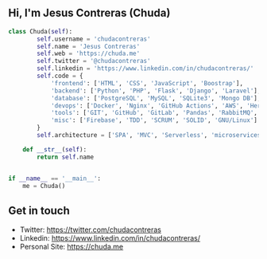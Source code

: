 <!--### Hi there 👋

<!--
**chudacontreras/chudacontreras** is a ✨ _special_ ✨ repository because its `README.md` (this file) appears on your GitHub profile.

Here are some ideas to get you started:

- 🔭 I’m currently working on ...
- 🌱 I’m currently learning ...
- 👯 I’m looking to collaborate on ...
- 🤔 I’m looking for help with ...
- 💬 Ask me about ...
- 📫 How to reach me: ...
- 😄 Pronouns: ...
- ⚡ Fun fact: ...
-->
## Hi, I'm Jesus Contreras (Chuda)


```python
class Chuda(self):
        self.username = 'chudacontreras'
        self.name = 'Jesus Contreras'
        self.web = 'https://chuda.me'
        self.twitter = '@chudacontreras'
        self.linkedin = 'https://www.linkedin.com/in/chudacontreras/'
        self.code = {
            'frontend': ['HTML', 'CSS', 'JavaScript', 'Boostrap'],
            'backend': ['Python', 'PHP', 'Flask', 'Django', 'Laravel'],
            'database': ['PostgreSQL', 'MySQL', 'SQLite3', 'Mongo DB'],
            'devops': ['Docker', 'Nginx', 'GitHub Actions', 'AWS', 'Heroku', 'gitlab-ci'],
            'tools': ['GIT', 'GitHub', 'GitLab', 'Pandas', 'RabbitMQ', 'Redis', 'Celery'],
            'misc': ['Firebase', 'TDD', 'SCRUM', 'SOLID', 'GNU/Linux']
        }
        self.architecture = ['SPA', 'MVC', 'Serverless', 'microservices']

    def __str__(self):
        return self.name


if __name__ == '__main__':
    me = Chuda()


```
## Get in touch

- Twitter:       https://twitter.com/chudacontreras
- Linkedin:      https://www.linkedin.com/in/chudacontreras/
- Personal Site: https://chuda.me